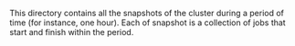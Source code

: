 This directory contains all the snapshots of the cluster during a period of time (for instance, one hour). Each of snapshot is a collection of jobs that start and finish within the period.
